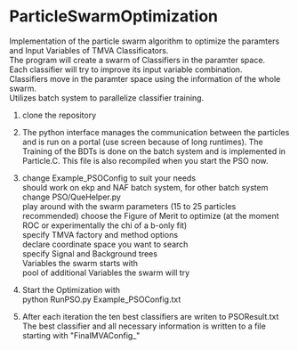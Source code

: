 # ParticleSwarmOptimization

Implementation of the particle swarm algorithm to optimize the paramters and Input Variables of TMVA Classificators.  
The program will create a swarm of Classifiers in the paramter space.  
Each classifier will try to improve its input variable combination.  
Classifiers move in the paramter space using the information of the whole swarm.  
Utilizes batch system to parallelize classifier training.  


1) clone the repository  

2) The python interface manages the communication between the particles and is run on a portal (use screen because of long    runtimes).
The Training of the BDTs is done on the batch system and is implemented in Particle.C. This file is also recompiled when you start the PSO now.

3) change Example_PSOConfig to suit your needs  
     should work on ekp and NAF batch system, for other batch system change PSO/QueHelper.py  
     play around with the swarm parameters (15 to 25 particles recommended)
     choose the Figure of Merit to optimize (at the moment ROC or experimentally the chi of a b-only fit)  
     specify TMVA factory and method options  
     declare coordinate space you want to search  
     specify Signal and Background trees   
     Variables the swarm starts with   
     pool of additional Variables the swarm will try  
    
4) Start the Optimization with  
    python RunPSO.py Example_PSOConfig.txt  
    
5) After each iteration the ten best classifiers are writen to PSOResult.txt  
   The best classifier and all necessary information is written to a file starting with "FinalMVAConfig_"  
   
   
